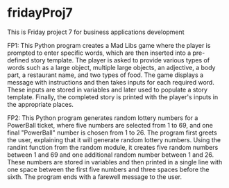 # fridayProj7
This is Friday project 7 for business applications development 

FP1:  This Python program creates a Mad Libs game where the player is prompted to enter specific words, which are then inserted into a pre-defined story template. The player is asked to provide various types of words such as a large object, multiple large objects, an adjective, a body part, a restaurant name, and two types of food. The game displays a message with instructions and then takes inputs for each required word. These inputs are stored in variables and later used to populate a story template. Finally, the completed story is printed with the player's inputs in the appropriate places.

FP2:  This Python program generates random lottery numbers for a PowerBall ticket, where five numbers are selected from 1 to 69, and one final "PowerBall" number is chosen from 1 to 26. The program first greets the user, explaining that it will generate random lottery numbers. Using the randint function from the random module, it creates five random numbers between 1 and 69 and one additional random number between 1 and 26. These numbers are stored in variables and then printed in a single line with one space between the first five numbers and three spaces before the sixth. The program ends with a farewell message to the user.

